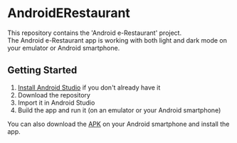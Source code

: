 # AndroidERestaurant
This repository contains the 'Android e-Restaurant' project.    
The Android e-Restaurant app is working with both light and dark mode on your emulator or Android smartphone.

## Getting Started
1. [Install Android Studio](https://developer.android.com/studio/install.html) if you don't already have it
2. Download the repository
3. Import it in Android Studio
4. Build the app and run it (on an emulator or your Android smartphone)

You can also download the [APK](https://github.com/elise-rey/AndroidERestaurant/blob/main/app/release/app-release.apk) on your Android smartphone and install the app.

